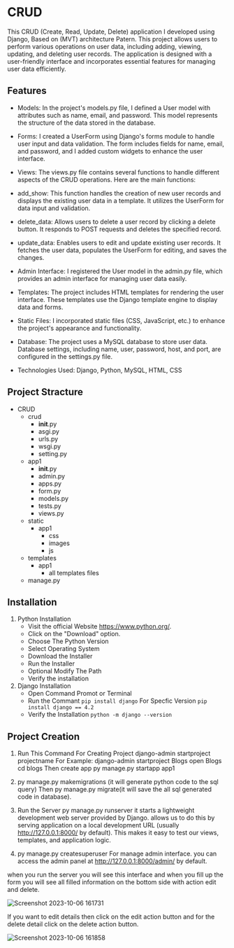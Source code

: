# CRUD

This  CRUD (Create, Read, Update, Delete) application I developed using Django, Based on (MVT) architecture Patern. This project allows users to perform various operations on user data, including adding, viewing, updating, and deleting user records. The application is designed with a user-friendly interface and incorporates essential features for managing user data efficiently.

## Features

* Models: In the project's models.py file, I defined a User model with attributes such as name, email, and password. This model represents the structure of the data stored in the database.

* Forms: I created a UserForm using Django's forms module to handle user input and data validation. The form includes fields for name, email, and password, and I added custom widgets to enhance the user interface.

* Views: The views.py file contains several functions to handle different aspects of the CRUD operations. Here are the main functions:

* add_show: This function handles the creation of new user records and displays the existing user data in a template. It utilizes the UserForm for data input and validation.

* delete_data: Allows users to delete a user record by clicking a delete button. It responds to POST requests and deletes the specified record.

* update_data: Enables users to edit and update existing user records. It fetches the user data, populates the UserForm for editing, and saves the changes.

* Admin Interface: I registered the User model in the admin.py file, which provides an admin interface for managing user data easily.

* Templates: The project includes HTML templates for rendering the user interface. These templates use the Django template engine to display data and forms.

* Static Files: I incorporated static files (CSS, JavaScript, etc.) to enhance the project's appearance and functionality.

* Database: The project uses a MySQL database to store user data. Database settings, including name, user, password, host, and port, are configured in the settings.py file.

* Technologies Used: Django, Python, MySQL, HTML, CSS

##  Project Stracture

- CRUD
    - crud
        - __init__.py
        - asgi.py
        - urls.py
        - wsgi.py
        - setting.py
    - app1
        - __init__.py
        - admin.py
        - apps.py
        - form.py
        - models.py
        - tests.py
        - views.py
    - static
        - app1
            - css
            - images
            - js
    - templates
        - app1
            - all templates files
    - manage.py
 
## Installation
1. Python Installation
   - Visit the official Website https://www.python.org/.
   - Click on the "Download" option.
   - Choose The Python Version
   - Select Operating System
   - Download the Installer
   - Run the Installer
   - Optional Modify The Path
   - Verify the installation
2. Django Installation
   - Open Command Promot or Terminal
   - Run the Commant ```pip install django```  For Specfic Version ```pip install django == 4.2```
   - Verify the Installation ```python -m django --version```

## Project Creation
1. Run This Command For Creating Project django-admin startproject projectname For Example: django-admin startproject Blogs open Blogs cd blogs Then create app py manage.py startapp app1

2. py manage.py makemigrations (it will generate python code to the sql query) Then py manage.py migrate(it will save the all sql generated code in database).

3. Run the Server py manage.py runserver it starts a lightweight development web server provided by Django. allows us to do this by serving application on a local development URL (usually http://127.0.0.1:8000/ by default). This makes it easy to test our views, templates, and application logic.

4. py manage.py createsuperuser For manage admin interface. you can access the admin panel at http://127.0.0.1:8000/admin/ by default.


when you run the server you will see this interface and when you fill up the form you will see all filled information on the bottom side with action edit and delete.

![Screenshot 2023-10-06 161731](https://github.com/Rahul7434/CRUD/assets/138716867/41519b5b-087d-4b1d-9e83-e6d028012a5f)

If you want to edit details then click on the edit action button and for the delete detail click on the delete action button.

![Screenshot 2023-10-06 161858](https://github.com/Rahul7434/CRUD/assets/138716867/bfa28f95-81a0-4809-803c-f2ee70a7f927)
